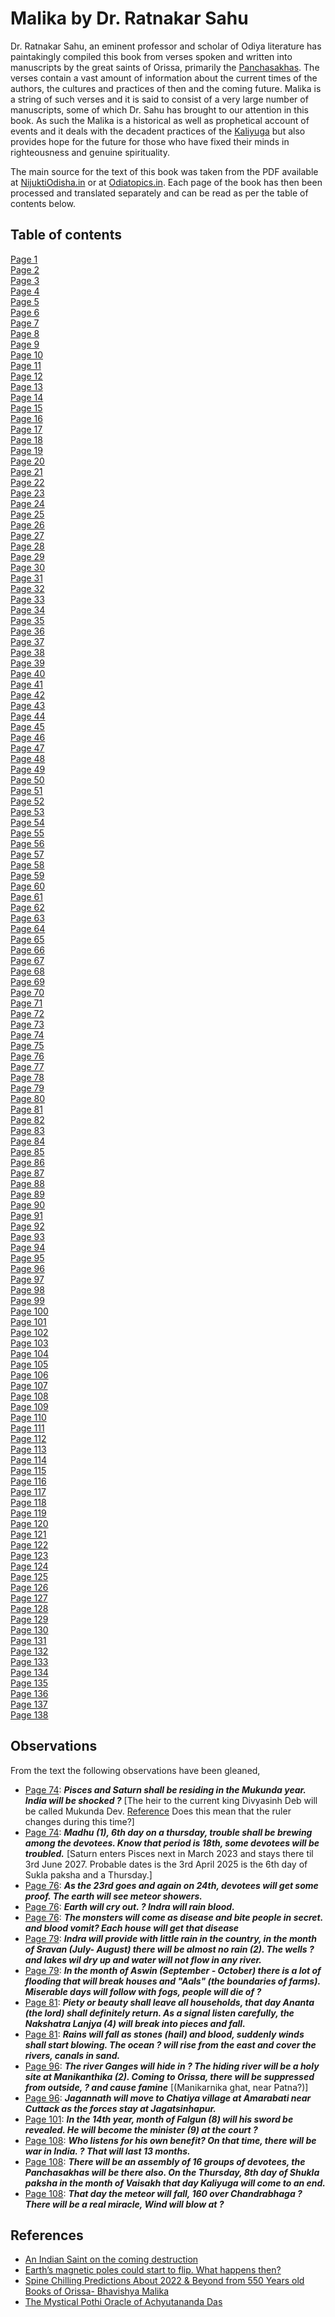 # **Malika** by Dr. Ratnakar Sahu

Dr. Ratnakar Sahu, an eminent professor and scholar of Odiya literature has paintakingly compiled this book from verses spoken and written into manuscripts by the great saints of Orissa, primarily the [Panchasakhas](https://historyofodisha.in/pancha-sakhas-of-medieval-odisha/). The verses contain a vast amount of information about the current times of the authors, the cultures and practices of then and the coming future. Malika is a string of such verses and it is said to consist of a very large number of manuscripts, some of which Dr. Sahu has brought to our attention in this book. As such the Malika is a historical as well as prophetical account of events and it deals with the decadent practices of the [Kaliyuga](https://en.wikipedia.org/wiki/Kali_Yuga) but also provides hope for the future for those who have fixed their minds in righteousness and genuine spirituality.

The main source for the text of this book was taken from the PDF available at [NijuktiOdisha.in](https://nijuktiodisha.in/odia-malika-bachana-book) or at [Odiatopics.in](https://www.odiatopics.in/malika-bachana-book-pdf/). Each page of the book has then been processed and translated separately and can be read as per the table of contents below.

## Table of contents
[Page 1](Page001.md)<br/>
[Page 2](Page002.md)<br/>
[Page 3](Page003.md)<br/>
[Page 4](Page004.md)<br/>
[Page 5](Page005.md)<br/>
[Page 6](Page006.md)<br/>
[Page 7](Page007.md)<br/>
[Page 8](Page008.md)<br/>
[Page 9](Page009.md)<br/>
[Page 10](Page010.md)<br/>
[Page 11](Page011.md)<br/>
[Page 12](Page012.md)<br/>
[Page 13](Page013.md)<br/>
[Page 14](Page014.md)<br/>
[Page 15](Page015.md)<br/>
[Page 16](Page016.md)<br/>
[Page 17](Page017.md)<br/>
[Page 18](Page018.md)<br/>
[Page 19](Page019.md)<br/>
[Page 20](Page020.md)<br/>
[Page 21](Page021.md)<br/>
[Page 22](Page022.md)<br/>
[Page 23](Page023.md)<br/>
[Page 24](Page024.md)<br/>
[Page 25](Page025.md)<br/>
[Page 26](Page026.md)<br/>
[Page 27](Page027.md)<br/>
[Page 28](Page028.md)<br/>
[Page 29](Page029.md)<br/>
[Page 30](Page030.md)<br/>
[Page 31](Page031.md)<br/>
[Page 32](Page032.md)<br/>
[Page 33](Page033.md)<br/>
[Page 34](Page034.md)<br/>
[Page 35](Page035.md)<br/>
[Page 36](Page036.md)<br/>
[Page 37](Page037.md)<br/>
[Page 38](Page038.md)<br/>
[Page 39](Page039.md)<br/>
[Page 40](Page040.md)<br/>
[Page 41](Page041.md)<br/>
[Page 42](Page042.md)<br/>
[Page 43](Page043.md)<br/>
[Page 44](Page044.md)<br/>
[Page 45](Page045.md)<br/>
[Page 46](Page046.md)<br/>
[Page 47](Page047.md)<br/>
[Page 48](Page048.md)<br/>
[Page 49](Page049.md)<br/>
[Page 50](Page050.md)<br/>
[Page 51](Page051.md)<br/>
[Page 52](Page052.md)<br/>
[Page 53](Page053.md)<br/>
[Page 54](Page054.md)<br/>
[Page 55](Page055.md)<br/>
[Page 56](Page056.md)<br/>
[Page 57](Page057.md)<br/>
[Page 58](Page058.md)<br/>
[Page 59](Page059.md)<br/>
[Page 60](Page060.md)<br/>
[Page 61](Page061.md)<br/>
[Page 62](Page062.md)<br/>
[Page 63](Page063.md)<br/>
[Page 64](Page064.md)<br/>
[Page 65](Page065.md)<br/>
[Page 66](Page066.md)<br/>
[Page 67](Page067.md)<br/>
[Page 68](Page068.md)<br/>
[Page 69](Page069.md)<br/>
[Page 70](Page070.md)<br/>
[Page 71](Page071.md)<br/>
[Page 72](Page072.md)<br/>
[Page 73](Page073.md)<br/>
[Page 74](Page074.md)<br/>
[Page 75](Page075.md)<br/>
[Page 76](Page076.md)<br/>
[Page 77](Page077.md)<br/>
[Page 78](Page078.md)<br/>
[Page 79](Page079.md)<br/>
[Page 80](Page080.md)<br/>
[Page 81](Page081.md)<br/>
[Page 82](Page082.md)<br/>
[Page 83](Page083.md)<br/>
[Page 84](Page084.md)<br/>
[Page 85](Page085.md)<br/>
[Page 86](Page086.md)<br/>
[Page 87](Page087.md)<br/>
[Page 88](Page088.md)<br/>
[Page 89](Page089.md)<br/>
[Page 90](Page090.md)<br/>
[Page 91](Page091.md)<br/>
[Page 92](Page092.md)<br/>
[Page 93](Page093.md)<br/>
[Page 94](Page094.md)<br/>
[Page 95](Page095.md)<br/>
[Page 96](Page096.md)<br/>
[Page 97](Page097.md)<br/>
[Page 98](Page098.md)<br/>
[Page 99](Page099.md)<br/>
[Page 100](Page100.md)<br/>
[Page 101](Page101.md)<br/>
[Page 102](Page102.md)<br/>
[Page 103](Page103.md)<br/>
[Page 104](Page104.md)<br/>
[Page 105](Page105.md)<br/>
[Page 106](Page106.md)<br/>
[Page 107](Page107.md)<br/>
[Page 108](Page108.md)<br/>
[Page 109](Page109.md)<br/>
[Page 110](Page110.md)<br/>
[Page 111](Page111.md)<br/>
[Page 112](Page112.md)<br/>
[Page 113](Page113.md)<br/>
[Page 114](Page114.md)<br/>
[Page 115](Page115.md)<br/>
[Page 116](Page116.md)<br/>
[Page 117](Page117.md)<br/>
[Page 118](Page118.md)<br/>
[Page 119](Page119.md)<br/>
[Page 120](Page120.md)<br/>
[Page 121](Page121.md)<br/>
[Page 122](Page122.md)<br/>
[Page 123](Page123.md)<br/>
[Page 124](Page124.md)<br/>
[Page 125](Page125.md)<br/>
[Page 126](Page126.md)<br/>
[Page 127](Page127.md)<br/>
[Page 128](Page128.md)<br/>
[Page 129](Page129.md)<br/>
[Page 130](Page130.md)<br/>
[Page 131](Page131.md)<br/>
[Page 132](Page132.md)<br/>
[Page 133](Page133.md)<br/>
[Page 134](Page134.md)<br/>
[Page 135](Page135.md)<br/>
[Page 136](Page136.md)<br/>
[Page 137](Page137.md)<br/>
[Page 138](Page138.md)<br/>


## Observations
From the text the following observations have been gleaned, 
- [Page 74](Page074.md): **_Pisces and Saturn shall be residing in the Mukunda year. India will be shocked ?_** [The heir to the current king Divyasinh Deb will be called Mukunda Dev. [Reference](https://en.wikipedia.org/wiki/Puri_Estate#:~:text=The%20heir%20to%20the%20current,name%20of%20Mukunda%20Deva%20IV.) Does this mean that the ruler changes during this time?]
- [Page 74](Page074.md): **_Madhu (1), 6th day on a thursday, trouble shall be brewing among the devotees. Know that period is 18th, some devotees will be troubled._** [Saturn enters Pisces next in March 2023 and stays there til 3rd June 2027. Probable dates is the 3rd April 2025 is the 6th day of Sukla paksha and a Thursday.]
- [Page 76](Page076.md): **_As the 23rd goes and again on 24th, devotees will get some proof. The earth will see meteor showers._**
- [Page 76](Page076.md): **_Earth will cry out. ? Indra will rain blood._**
- [Page 76](Page076.md): **_The monsters will come as disease and bite people in secret. and blood vomit? Each house will get that disease_**
- [Page 79](Page079.md): **_Indra will provide with little rain in the country, in the month of Sravan (July- August) there will be almost no rain (2). The wells ?  and lakes wil dry up and water will not flow in any river._**
- [Page 79](Page079.md): **_In the month of Aswin (September - October) there is a lot of flooding that will break houses and "Aals" (the boundaries of farms). Miserable days will follow with fogs, people will die of ?_**
- [Page 81](Page081.md): **_Piety or beauty shall leave all households, that day Ananta (the lord) shall definitely return. As a signal listen carefully, the Nakshatra Lanjya (4) will break into pieces and fall._**
- [Page 81](Page081.md): **_Rains will fall as stones (hail) and blood, suddenly winds shall start blowing. The ocean ? will rise from the east and cover the rivers, canals in sand._**
- [Page 96](Page096.md): **_The river Ganges will hide in ? The hiding river will be a holy site at Manikanthika (2). Coming to Orissa, there will be suppressed from outside, ? and cause famine_** [(Manikarnika ghat, near Patna?)]
- [Page 96](Page096.md): **_Jagannath will move to Chatiya village at Amarabati near Cuttack as the forces stay at Jagatsinhapur._**
- [Page 101](Page101.md): **_In the 14th year, month of Falgun (8) will his sword be revealed. He will become the minister (9) at the court ?_**
- [Page 108](Page108.md): **_Who listens for his own benefit? On that time, there will be war in India. ? That will last 13 months._**
- [Page 108](Page108.md): **_There will be an assembly of 16 groups of devotees, the Panchasakhas will be there also. On the Thursday, 8th day of Shukla paksha in the month of Vaisakh that day Kaliyuga will come to an end._**
- [Page 108](Page108.md): **_That day the meteor will fall, 160 over Chandrabhaga ? There will be a real miracle, Wind will blow at ?_**


## References
- [An Indian Saint on the coming destruction](https://www.currenthealthscenario.com/2015/05/an-indian-saint-on-coming-destruction.html)
- [Earth’s magnetic poles could start to flip. What happens then?](https://ec.europa.eu/research-and-innovation/en/horizon-magazine/earths-magnetic-poles-could-start-flip-what-happens-then)
- [Spine Chilling Predictions About 2022 & Beyond from 550 Years old Books of Orissa- Bhavishya Malika](https://www.linkedin.com/pulse/550-years-old-predictions-current-times-from-orissas-saint-paladiya/)
- [The Mystical Pothi Oracle of Achyutananda Das](https://www.indiadivine.org/the-mystical-pothi-oracle-of-achyutananda-das-part-1/)